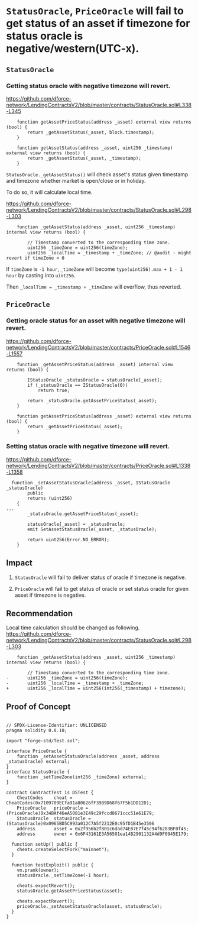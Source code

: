# `StatusOracle`, `PriceOracle` will fail to get status of an asset if timezone for status oracle is negative/western(UTC-x).

## `StatusOracle`
### Getting status oracle with negative timezone will revert.

https://github.com/dforce-network/LendingContractsV2/blob/master/contracts/StatusOracle.sol#L338-L345
```solidity
    function getAssetPriceStatus(address _asset) external view returns (bool) {
        return _getAssetStatus(_asset, block.timestamp);
    }

    function getAssetStatus(address _asset, uint256 _timestamp) external view returns (bool) {
        return _getAssetStatus(_asset, _timestamp);
    }
```

`StatusOracle._getAssetStatus()` will check asset's status given timestamp and timezone whether market is open/close or in holiday.

To do so, it will calculate local time.

https://github.com/dforce-network/LendingContractsV2/blob/master/contracts/StatusOracle.sol#L298-L303
```solidity
    function _getAssetStatus(address _asset, uint256 _timestamp) internal view returns (bool) {

        // Timestamp converted to the corresponding time zone.
        uint256 _timeZone = uint256(timeZone);
        uint256 _localTime = _timestamp + _timeZone; // @audit - might revert if timeZone < 0
```

If `timeZone` is `-1 hour`, `_timeZone` will become `type(uint256).max + 1 - 1 hour` by casting into `uint256`.

Then `_localTime = _timestamp + _timeZone` will overflow, thus reverted.

## `PriceOracle`
### Getting oracle status for an asset with negative timezone will revert.

https://github.com/dforce-network/LendingContractsV2/blob/master/contracts/PriceOracle.sol#L1546-L1557
```solidity
    function _getAssetPriceStatus(address _asset) internal view returns (bool) {

        IStatusOracle _statusOracle = statusOracle[_asset];
        if (_statusOracle == IStatusOracle(0))
            return true;

        return _statusOracle.getAssetPriceStatus(_asset);
    }

    function getAssetPriceStatus(address _asset) external view returns (bool) {
        return _getAssetPriceStatus(_asset);
    }
```

### Setting status oracle with negative timezone will revert.

https://github.com/dforce-network/LendingContractsV2/blob/master/contracts/PriceOracle.sol#L1338-L1358
```solidity
  function _setAssetStatusOracle(address _asset, IStatusOracle _statusOracle)
        public
        returns (uint256)
    {
...
        _statusOracle.getAssetPriceStatus(_asset);
        
        statusOracle[_asset] = _statusOracle;
        emit SetAssetStatusOracle(_asset, _statusOracle);

        return uint256(Error.NO_ERROR);
    }
```

## Impact
1) `StatusOracle` will fail to deliver status of oracle if timezone is negative.

2) `PriceOracle` will fail to get status of oracle or set status oracle for given asset if timezone is negative.

## Recommendation
Local time calculation should be changed as following.
https://github.com/dforce-network/LendingContractsV2/blob/master/contracts/StatusOracle.sol#L298-L303
```solidity
    function _getAssetStatus(address _asset, uint256 _timestamp) internal view returns (bool) {

        // Timestamp converted to the corresponding time zone.
-       uint256 _timeZone = uint256(timeZone);
-       uint256 _localTime = _timestamp + _timeZone;
+       uint256 _localTime = uint256(int256(_timestamp) + timezone);
```

## Proof of Concept
```solidity

// SPDX-License-Identifier: UNLICENSED
pragma solidity 0.8.10;

import "forge-std/Test.sol";

interface PriceOracle {
    function _setAssetStatusOracle(address _asset, address _statusOracle) external;
}
interface StatusOracle {
    function _setTimeZone(int256 _timeZone) external;
}

contract ContractTest is DSTest {
    CheatCodes    cheat = CheatCodes(0x7109709ECfa91a80626fF3989D68f67F5b1DD12D);
    PriceOracle   priceOracle = (PriceOracle)0x34BAf46eA5081e3E49c29fccd8671ccc51e61E79;
    StatusOracle  statusOracle = (StatusOracle)0x0965BD5C993a012C7A5f2212E0c95fD1B45e3506
    address       asset = 0x2f956b2f801c6dad74E87E7f45c94f6283BF0f45;
    address       owner = 0x6F43161E3A56501ea14B2901132A4d9F0945E179;

  function setUp() public {
    cheats.createSelectFork("mainnet"); 
  }

  function testExploit() public {
    vm.prank(owner);
    statusOracle._setTimeZone(-1 hour);
    
    cheats.expectRevert();
    statusOracle.getAssetPriceStatus(asset);

    cheats.expectRevert();
    priceOracle._setAssetStatusOracle(asset, statusOracle);
  }
}

```